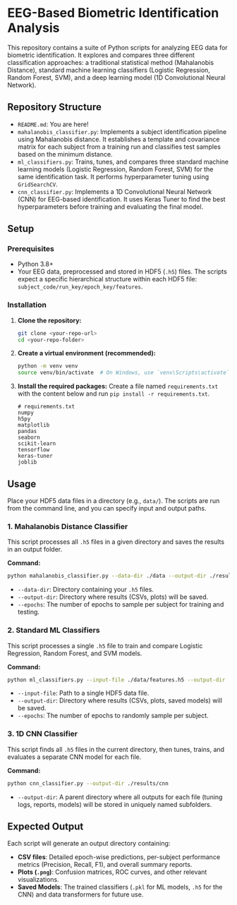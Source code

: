 # EEG-Based Biometric Identification Analysis

This repository contains a suite of Python scripts for analyzing EEG data for biometric identification. It explores and compares three different classification approaches: a traditional statistical method (Mahalanobis Distance), standard machine learning classifiers (Logistic Regression, Random Forest, SVM), and a deep learning model (1D Convolutional Neural Network).

## Repository Structure

* `README.md`: You are here!
* `mahalanobis_classifier.py`: Implements a subject identification pipeline using Mahalanobis distance. It establishes a template and covariance matrix for each subject from a training run and classifies test samples based on the minimum distance.
* `ml_classifiers.py`: Trains, tunes, and compares three standard machine learning models (Logistic Regression, Random Forest, SVM) for the same identification task. It performs hyperparameter tuning using `GridSearchCV`.
* `cnn_classifier.py`: Implements a 1D Convolutional Neural Network (CNN) for EEG-based identification. It uses Keras Tuner to find the best hyperparameters before training and evaluating the final model.

## Setup

### Prerequisites
* Python 3.8+
* Your EEG data, preprocessed and stored in HDF5 (`.h5`) files. The scripts expect a specific hierarchical structure within each HDF5 file: `subject_code/run_key/epoch_key/features`.

### Installation

1.  **Clone the repository:**
    ```bash
    git clone <your-repo-url>
    cd <your-repo-folder>
    ```

2.  **Create a virtual environment (recommended):**
    ```bash
    python -m venv venv
    source venv/bin/activate  # On Windows, use `venv\Scripts\activate`
    ```

3.  **Install the required packages:**
    Create a file named `requirements.txt` with the content below and run `pip install -r requirements.txt`.

    ```text
    # requirements.txt
    numpy
    h5py
    matplotlib
    pandas
    seaborn
    scikit-learn
    tensorflow
    keras-tuner
    joblib
    ```

## Usage

Place your HDF5 data files in a directory (e.g., `data/`). The scripts are run from the command line, and you can specify input and output paths.

### 1. Mahalanobis Distance Classifier

This script processes all `.h5` files in a given directory and saves the results in an output folder.

**Command:**
```bash
python mahalanobis_classifier.py --data-dir ./data --output-dir ./results/mahalanobis --epochs 40
```
* `--data-dir`: Directory containing your `.h5` files.
* `--output-dir`: Directory where results (CSVs, plots) will be saved.
* `--epochs`: The number of epochs to sample per subject for training and testing.

### 2. Standard ML Classifiers

This script processes a single `.h5` file to train and compare Logistic Regression, Random Forest, and SVM models.

**Command:**
```bash
python ml_classifiers.py --input-file ./data/features.h5 --output-dir ./results/ml_models --epochs 40
```
* `--input-file`: Path to a single HDF5 data file.
* `--output-dir`: Directory where results (CSVs, plots, saved models) will be saved.
* `--epochs`: The number of epochs to randomly sample per subject.

### 3. 1D CNN Classifier

This script finds all `.h5` files in the current directory, then tunes, trains, and evaluates a separate CNN model for each file.

**Command:**
```bash
python cnn_classifier.py --output-dir ./results/cnn
```
* `--output-dir`: A parent directory where all outputs for each file (tuning logs, reports, models) will be stored in uniquely named subfolders.

## Expected Output

Each script will generate an output directory containing:
* **CSV files**: Detailed epoch-wise predictions, per-subject performance metrics (Precision, Recall, F1), and overall summary reports.
* **Plots (`.png`)**: Confusion matrices, ROC curves, and other relevant visualizations.
* **Saved Models**: The trained classifiers (`.pkl` for ML models, `.h5` for the CNN) and data transformers for future use.